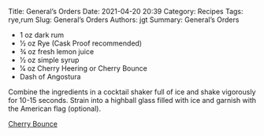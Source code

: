 Title: General’s Orders
Date: 2021-04-20 20:39
Category: Recipes
Tags: rye,rum
Slug: General’s Orders
Authors: jgt
Summary: General’s Orders


* 1 oz dark rum
* 1⁄2 oz Rye (Cask Proof recommended) 
* 3⁄4 oz fresh lemon juice
* 1⁄2 oz simple syrup
* 1⁄4 oz Cherry Heering or Cherry Bounce
* Dash of Angostura

Combine the ingredients in a cocktail shaker full of ice and shake vigorously for 10-15 seconds. Strain into a highball glass filled with ice and garnish with the American flag (optional).

[Cherry Bounce](https://www.marthastewart.com/1541113/cherry-bounce)
